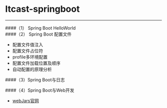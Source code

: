 # Itcast-springboot

---

####（1） Spring Boot HelloWorld       
####（2） Spring Boot  配置文件

   - 配置文件值注入
   - 配置文件占位符
   - profile多环境配置
   - 配置文件加载位置及顺序
   - 自动配置的原理分析
   
####（3）Spring Boot与日志

####（4）Spring Boot与Web开发

   - [webJars官网](https://www.webjars.org/)  
     





